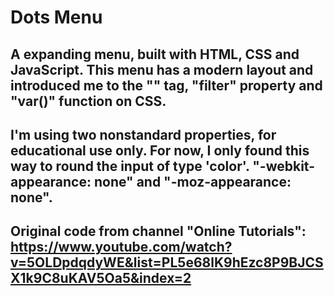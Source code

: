 # Dots Menu

## A expanding menu, built with HTML, CSS and JavaScript. This menu has a modern layout and introduced me to the "<span>" tag, "filter" property and "var()" function on CSS.

## I'm using two nonstandard properties, for educational use only. For now, I only found this way to round the input of type 'color'. "-webkit-appearance: none" and "-moz-appearance: none".

## Original code from channel "Online Tutorials": https://www.youtube.com/watch?v=5OLDpdqdyWE&list=PL5e68lK9hEzc8P9BJCSX1k9C8uKAV5Oa5&index=2
